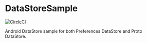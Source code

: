 # DataStoreSample

[![CircleCI](https://circleci.com/gh/Jintin/DataStoreSample.svg?style=shield)](https://circleci.com/gh/Jintin/DataStoreSample)

Android DataStore sample for both Preferences DataStore and Proto DataStore.

